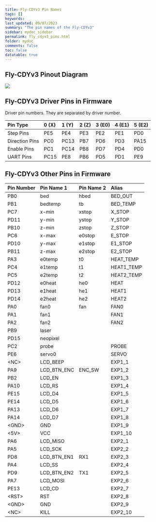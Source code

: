```yaml
---
title: Fly-CDYv3 Pin Names
tags: []
keywords: 
last_updated: 09/07/2023
summary: "The pin names of the Fly-CDYv3"
sidebar: mydoc_sidebar
permalink: fly_cdyv3_pins.html
folder: mydoc
comments: false
toc: false
datatable: true
---
```


## Fly-CDYv3 Pinout Diagram

<a href="https://github.com/Mellow-3D/Fly-CDYv3/blob/main/Hardware/pins.svg"><img src="https://raw.githubusercontent.com/Mellow-3D/Fly-CDYv3/main/Hardware/pins.svg?sanitize=true"></a>


## Fly-CDYv3 Driver Pins in Firmware

Driver pin numbers. They are separated by driver number.

<div class="datatable-begin"></div>

|Pin Type|0 (X)|1 (Y)|2 (Z)|3 (E0)|4 (E1)|5 (E2)|
|:------------- |:-------------|:-------------|:-------------|:-------------|:-------------|:-------------|
|Step Pins|PE5 |PE4|PE3 |PE2|PE1|PD0|
|Direction Pins|PC0|PC13|PB7|PD6|PD3|PA15|
|Enable Pins|PC1|PC14|PB8 |PD7|PD4 |PD0|
|UART Pins|PC15|PE8|PB6 |PD5|PD1|PE9|

<div class="datatable-end"></div>

## Fly-CDYv3 Other Pins in Firmware 

<div class="datatable-begin"></div>

|Pin Number|Pin Name 1|Pin Name 2|Alias
| :------------- |:-------------|:-------------|:-------------|
|PB0|bed|hbed|BED_OUT|
|PB1|bedtemp|tb|BED_TEMP|
|PC7|x-min|xstop|X_STOP|
|PD11|y-min|ystop|Y_STOP|
|PB10|z-min|zstop|Z_STOP|
|PC6|x-max|e0stop|E_STOP|
|PD10|y-max|e1stop|E1_STOP|
|PB11|z-max|e2stop|E2_STOP|
|PA3|e0temp|t0|HEAT_TEMP|
|PC4|e1temp|t1|HEAT1_TEMP|
|PC5|e2temp|t2|HEAT2_TEMP|
|PD12|e0heat|he0|HEAT|
|PD13|e1heat|he1|HEAT1|
|PD14|e2heat|he2|HEAT2|
|PA0|fan0|fan|FAN0|
|PA1|fan1||FAN1|
|PA2|fan2||FAN2|
|PB9|laser|||
|PD15|neopixel|||
|PC2|probe||PROBE|
|PE6|servo0||SERVO|
|\<NC>|LCD_BEEP||EXP1_1|
|PA9|LCD_BTN_ENC|ENC_SW|EXP1_2|
|PB2|LCD_EN||EXP1_3|
|PA10 |LCD_RS||EXP1_4|
|PE15|LCD_D4||EXP1_5|
|PE14|LCD_D5||EXP1_6|
|PA13|LCD_D6||EXP1_7|
|PA14|LCD_D7||EXP1_8|
|\<GND>|GND||EXP1_9|
|\<5V>|VCC||EXP1_10|	 
|PA6|LCD_MISO||EXP2_1|
|PA5|LCD_SCK||EXP2_2|
|PD8|LCD_BTN_EN1|RX1|EXP2_3|
|PA4|LCD_SS||EXP2_4|
|PD9|LCD_BTN_EN2|TX1|EXP2_5|
|PA7|LCD_MOSI||EXP2_6|
|PE13|LCD_CD||EXP2_7|
|\<RST>|RST||EXP2_8|
|\<GND>|GND||EXP2_9|
|\<NC>|KILL||EXP2_10|


<div class="datatable-end"></div>
